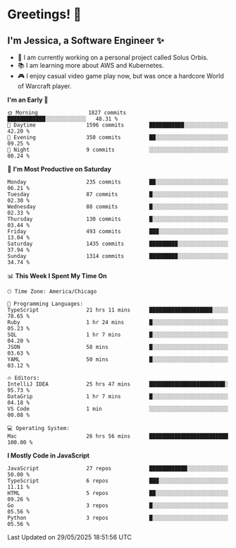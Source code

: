 # Greetings! 🧠

## I'm Jessica, a Software Engineer :sparkles:

- 🌟 I am currently working on a personal project called Solus Orbis.
- 📚 I am learning more about AWS and Kubernetes.
- 🎮 I enjoy casual video game play now, but was once a hardcore World of Warcraft player.

<!--START_SECTION:waka-->
**I'm an Early 🐤** 

```text
🌞 Morning                1827 commits        ████████████░░░░░░░░░░░░░   48.31 % 
🌆 Daytime                1596 commits        ███████████░░░░░░░░░░░░░░   42.20 % 
🌃 Evening                350 commits         ██░░░░░░░░░░░░░░░░░░░░░░░   09.25 % 
🌙 Night                  9 commits           ░░░░░░░░░░░░░░░░░░░░░░░░░   00.24 % 
```
📅 **I'm Most Productive on Saturday** 

```text
Monday                   235 commits         ██░░░░░░░░░░░░░░░░░░░░░░░   06.21 % 
Tuesday                  87 commits          █░░░░░░░░░░░░░░░░░░░░░░░░   02.30 % 
Wednesday                88 commits          █░░░░░░░░░░░░░░░░░░░░░░░░   02.33 % 
Thursday                 130 commits         █░░░░░░░░░░░░░░░░░░░░░░░░   03.44 % 
Friday                   493 commits         ███░░░░░░░░░░░░░░░░░░░░░░   13.04 % 
Saturday                 1435 commits        █████████░░░░░░░░░░░░░░░░   37.94 % 
Sunday                   1314 commits        █████████░░░░░░░░░░░░░░░░   34.74 % 
```


📊 **This Week I Spent My Time On** 

```text
🕑︎ Time Zone: America/Chicago

💬 Programming Languages: 
TypeScript               21 hrs 11 mins      ████████████████████░░░░░   78.65 % 
Ruby                     1 hr 24 mins        █░░░░░░░░░░░░░░░░░░░░░░░░   05.23 % 
SQL                      1 hr 7 mins         █░░░░░░░░░░░░░░░░░░░░░░░░   04.20 % 
JSON                     58 mins             █░░░░░░░░░░░░░░░░░░░░░░░░   03.63 % 
YAML                     50 mins             █░░░░░░░░░░░░░░░░░░░░░░░░   03.12 % 

🔥 Editors: 
IntelliJ IDEA            25 hrs 47 mins      ████████████████████████░   95.73 % 
DataGrip                 1 hr 7 mins         █░░░░░░░░░░░░░░░░░░░░░░░░   04.18 % 
VS Code                  1 min               ░░░░░░░░░░░░░░░░░░░░░░░░░   00.08 % 

💻 Operating System: 
Mac                      26 hrs 56 mins      █████████████████████████   100.00 % 
```

**I Mostly Code in JavaScript** 

```text
JavaScript               27 repos            ████████████░░░░░░░░░░░░░   50.00 % 
TypeScript               6 repos             ███░░░░░░░░░░░░░░░░░░░░░░   11.11 % 
HTML                     5 repos             ██░░░░░░░░░░░░░░░░░░░░░░░   09.26 % 
Go                       3 repos             █░░░░░░░░░░░░░░░░░░░░░░░░   05.56 % 
Python                   3 repos             █░░░░░░░░░░░░░░░░░░░░░░░░   05.56 % 
```




 Last Updated on 29/05/2025 18:51:56 UTC
<!--END_SECTION:waka-->

<!--
**jessikuh/jessikuh** is a ✨ _special_ ✨ repository because its `README.md` (this file) appears on your GitHub profile.

Here are some ideas to get you started:

- 🔭 I’m currently working on ...
- 🌱 I’m currently learning ...
- 👯 I’m looking to collaborate on ...
- 🤔 I’m looking for help with ...
- 💬 Ask me about ...
- 📫 How to reach me: ...
- 😄 Pronouns: ...
- ⚡ Fun fact: ...
-->
